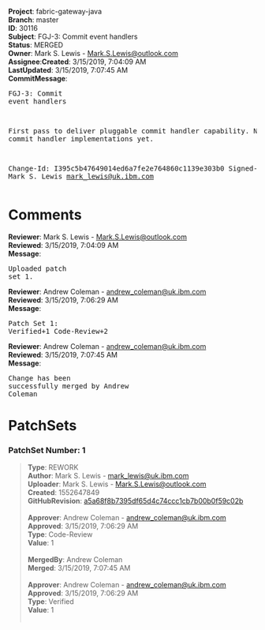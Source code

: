 <strong>Project</strong>: fabric-gateway-java</br><strong>Branch</strong>: master<br><strong>ID</strong>: 30116<br><strong>Subject</strong>: FGJ-3: Commit event handlers<br><strong>Status</strong>: MERGED<br><strong>Owner</strong>: Mark S. Lewis - Mark.S.Lewis@outlook.com<br><strong>Assignee</strong>:<strong>Created</strong>: 3/15/2019, 7:04:09 AM<br><strong>LastUpdated</strong>: 3/15/2019, 7:07:45 AM<br><strong>CommitMessage</strong>:<br><pre>FGJ-3: Commit event handlers

First pass to deliver pluggable commit handler capability.
No real commit handler implementations yet.

Change-Id: I395c5b47649014ed6a7fe2e764860c1139e303b0
Signed-off-by: Mark S. Lewis <mark_lewis@uk.ibm.com>
</pre><h1>Comments</h1><strong>Reviewer</strong>: Mark S. Lewis - Mark.S.Lewis@outlook.com<br><strong>Reviewed</strong>: 3/15/2019, 7:04:09 AM<br><strong>Message</strong>: <pre>Uploaded patch set 1.</pre><strong>Reviewer</strong>: Andrew Coleman - andrew_coleman@uk.ibm.com<br><strong>Reviewed</strong>: 3/15/2019, 7:06:29 AM<br><strong>Message</strong>: <pre>Patch Set 1: Verified+1 Code-Review+2</pre><strong>Reviewer</strong>: Andrew Coleman - andrew_coleman@uk.ibm.com<br><strong>Reviewed</strong>: 3/15/2019, 7:07:45 AM<br><strong>Message</strong>: <pre>Change has been successfully merged by Andrew Coleman</pre><h1>PatchSets</h1><h3>PatchSet Number: 1</h3><blockquote><strong>Type</strong>: REWORK<br><strong>Author</strong>: Mark S. Lewis - mark_lewis@uk.ibm.com<br><strong>Uploader</strong>: Mark S. Lewis - Mark.S.Lewis@outlook.com<br><strong>Created</strong>: 1552647849<br><strong>GitHubRevision</strong>: [a5a68f8b7395df65d4c74ccc1cb7b00b0f59c02b](https://github.com/hyperledger/fabric-gateway-java/commit/a5a68f8b7395df65d4c74ccc1cb7b00b0f59c02b)<br><br><strong>Approver</strong>: Andrew Coleman - andrew_coleman@uk.ibm.com<br><strong>Approved</strong>: 3/15/2019, 7:06:29 AM<br><strong>Type</strong>: Code-Review<br><strong>Value</strong>: 1<br><br><strong>MergedBy</strong>: Andrew Coleman<br><strong>Merged</strong>: 3/15/2019, 7:07:45 AM<br><br><strong>Approver</strong>: Andrew Coleman - andrew_coleman@uk.ibm.com<br><strong>Approved</strong>: 3/15/2019, 7:06:29 AM<br><strong>Type</strong>: Verified<br><strong>Value</strong>: 1<br><br></blockquote>